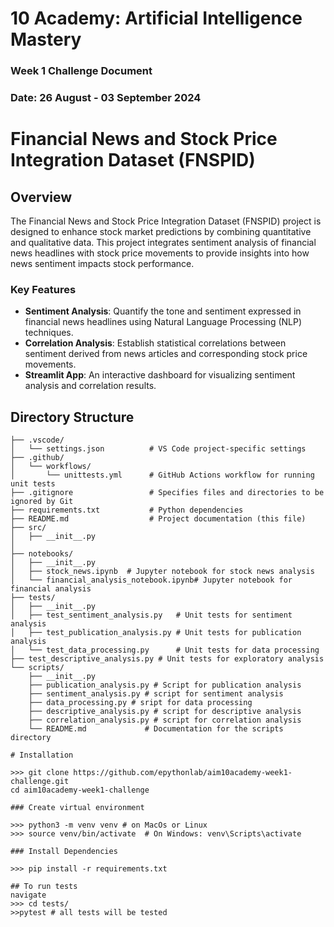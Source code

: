 # 10 Academy: Artificial Intelligence Mastery

### Week 1 Challenge Document
### Date: 26 August - 03 September 2024


# Financial News and Stock Price Integration Dataset (FNSPID)

## Overview

The Financial News and Stock Price Integration Dataset (FNSPID) project is designed to enhance stock market predictions by combining quantitative and qualitative data. This project integrates sentiment analysis of financial news headlines with stock price movements to provide insights into how news sentiment impacts stock performance.

### Key Features
- **Sentiment Analysis**: Quantify the tone and sentiment expressed in financial news headlines using Natural Language Processing (NLP) techniques.
- **Correlation Analysis**: Establish statistical correlations between sentiment derived from news articles and corresponding stock price movements.
- **Streamlit App**: An interactive dashboard for visualizing sentiment analysis and correlation results.

## Directory Structure

```plaintext
├── .vscode/
│   └── settings.json          # VS Code project-specific settings
├── .github/
│   └── workflows/
│       └── unittests.yml      # GitHub Actions workflow for running unit tests
├── .gitignore                 # Specifies files and directories to be ignored by Git
├── requirements.txt           # Python dependencies
├── README.md                  # Project documentation (this file)
├── src/
│   ├── __init__.py
│   
├── notebooks/
│   ├── __init__.py
│   ├── stock_news.ipynb  # Jupyter notebook for stock news analysis
│   └── financial_analysis_notebook.ipynb# Jupyter notebook for financial analysis
├── tests/
│   ├── __init__.py
│   ├── test_sentiment_analysis.py   # Unit tests for sentiment analysis
│   ├── test_publication_analysis.py # Unit tests for publication analysis
│   └── test_data_processing.py      # Unit tests for data processing
├── test_descriptive_analysis.py # Unit tests for exploratory analysis 
└── scripts/
    ├── __init__.py
    ├── publication_analysis.py # Script for publication analysis
    ├── sentiment_analysis.py # script for sentiment analysis
    ├── data_processing.py # sript for data processing
    ├── descriptive_analysis.py # script for descriptive analysis
    ├── correlation_analysis.py # script for correlation analysis    
    └── README.md             # Documentation for the scripts directory

# Installation

>>> git clone https://github.com/epythonlab/aim10academy-week1-challenge.git
cd aim10academy-week1-challenge

### Create virtual environment

>>> python3 -m venv venv # on MacOs or Linux
>>> source venv/bin/activate  # On Windows: venv\Scripts\activate

### Install Dependencies

>>> pip install -r requirements.txt

## To run tests
navigate 
>>> cd tests/
>>pytest # all tests will be tested



